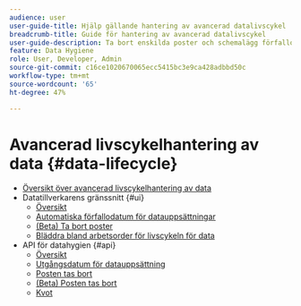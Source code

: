 ```yaml
---
audience: user
user-guide-title: Hjälp gällande hantering av avancerad datalivscykel
breadcrumb-title: Guide för hantering av avancerad datalivscykel
user-guide-description: Ta bort enskilda poster och schemalägg förfallodatum för datauppsättningar i Experience Platform för datarensning, borttagning av anonyma data och datamängdsminimering.
feature: Data Hygiene
role: User, Developer, Admin
source-git-commit: c16ce1020670065ecc5415bc3e9ca428adbbd50c
workflow-type: tm+mt
source-wordcount: '65'
ht-degree: 47%

---
```



# Avancerad livscykelhantering av data {#data-lifecycle}

* [Översikt över avancerad livscykelhantering av data](./home.md)
* Datatillverkarens gränssnitt {#ui}
   * [Översikt](./ui/overview.md)
   * [Automatiska förfallodatum för datauppsättningar](./ui/dataset-expiration.md)
   * [(Beta) Ta bort poster](./ui/record-delete.md)
   * [Bläddra bland arbetsorder för livscykeln för data](./ui/browse.md)
* API för datahygien {#api}
   * [Översikt](./api/overview.md)
   * [Utgångsdatum för datauppsättning](./api/dataset-expiration.md)
   * [Posten tas bort](./api/jobs.md)
   * [(Beta) Posten tas bort](./api/workorder.md)
   * [Kvot](./api/quota.md)
